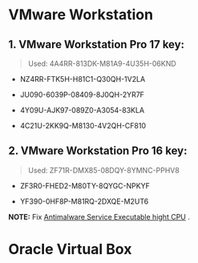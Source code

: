 # VMware Workstation

## 1. VMware Workstation Pro 17 key:

>Used: 4A4RR-813DK-M81A9-4U35H-06KND

* NZ4RR-FTK5H-H81C1-Q30QH-1V2LA

* JU090-6039P-08409-8J0QH-2YR7F

* 4Y09U-AJK97-089Z0-A3054-83KLA

* 4C21U-2KK9Q-M8130-4V2QH-CF810


## 2. VMware Workstation Pro 16 key:

>Used: ZF71R-DMX85-08DQY-8YMNC-PPHV8

* ZF3R0-FHED2-M80TY-8QYGC-NPKYF

* YF390-0HF8P-M81RQ-2DXQE-M2UT6

**NOTE:** Fix [Antimalware Service Executable hight CPU](https://www.freecodecamp.org/news/what-is-antimalware-service-executable-why-is-it-high-cpu-disk-usage/#:~:text=Antimalware%20service%20executable%20is%20a%20Windows%20Security%20process%20that%20executes,programs%20from%20time%20to%20time.) .

# Oracle Virtual Box
